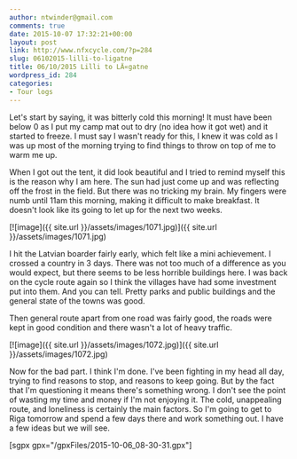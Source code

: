 ```yaml
---
author: ntwinder@gmail.com
comments: true
date: 2015-10-07 17:32:21+00:00
layout: post
link: http://www.nfxcycle.com/?p=284
slug: 06102015-lilli-to-ligatne
title: 06/10/2015 Lilli to LÄ«gatne
wordpress_id: 284
categories:
- Tour logs
---
```


Let's start by saying, it was bitterly cold this morning! It must have been below 0 as I put my camp mat out to dry (no idea how it got wet) and it started to freeze. I must say I wasn't ready for this, I knew it was cold as I was up most of the morning trying to find things to throw on top of me to warm me up.

When I got out the tent, it did look beautiful and I tried to remind myself this is the reason why I am here. The sun had just come up and was reflecting off the frost in the field. But there was no tricking my brain. My fingers were numb until 11am this morning, making it difficult to make breakfast. It doesn't look like its going to let up for the next two weeks. 

[![image]({{ site.url }}/assets/images/1071.jpg)]({{ site.url }}/assets/images/1071.jpg)



I hit the Latvian boarder fairly early, which felt like a mini achievement. I crossed a country in 3 days. There was not too much of a difference as you would expect, but there seems to be less horrible buildings here. I was back on the cycle route again so I think the villages have had some investment put into them. And you can tell. Pretty parks and public buildings and the general state of the towns was good. 

Then general route apart from one road was fairly good, the roads were kept in good condition and there wasn't a lot of heavy traffic.

[![image]({{ site.url }}/assets/images/1072.jpg)]({{ site.url }}/assets/images/1072.jpg)



Now for the bad part. I think I'm done. I've been fighting in my head all day, trying to find reasons to stop, and reasons to keep going. But by the fact that I'm questioning it means there's something wrong. I don't see the point of wasting my time and money if I'm not enjoying it. The cold, unappealing route, and loneliness is certainly the main factors. So I'm going to get to Riga tomorrow and spend a few days there and work something out. I have a few ideas but we will see. 

[sgpx gpx="/gpxFiles/2015-10-06_08-30-31.gpx"]
